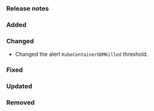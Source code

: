### Release notes

### Added

### Changed

- Changed the alert `KubeContainerOOMKilled` threshold.

### Fixed

### Updated

### Removed
